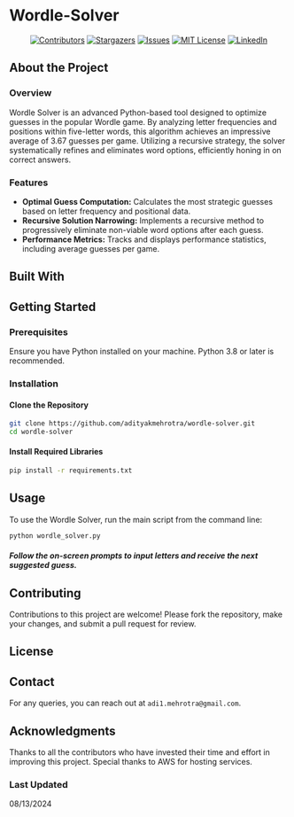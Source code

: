 <a id="readme-top"></a>
# Wordle-Solver

<div align="center">
  
  [![Contributors][contributors-shield]][contributors-url]
  [![Stargazers][stars-shield]][stars-url]
  [![Issues][issues-shield]][issues-url]
  [![MIT License][license-shield]][license-url]
  [![LinkedIn][linkedin-shield]][linkedin-url]
</div>


## About the Project

### Overview
Wordle Solver is an advanced Python-based tool designed to optimize guesses in the popular Wordle game. By analyzing letter frequencies and positions within five-letter words, this algorithm achieves an impressive average of 3.67 guesses per game. Utilizing a recursive strategy, the solver systematically refines and eliminates word options, efficiently honing in on correct answers.

### Features
- **Optimal Guess Computation:** Calculates the most strategic guesses based on letter frequency and positional data.
- **Recursive Solution Narrowing:** Implements a recursive method to progressively eliminate non-viable word options after each guess.
- **Performance Metrics:** Tracks and displays performance statistics, including average guesses per game.

## Built With

## Getting Started

### Prerequisites
Ensure you have Python installed on your machine. Python 3.8 or later is recommended.

### Installation

#### Clone the Repository

```bash
git clone https://github.com/adityakmehrotra/wordle-solver.git
cd wordle-solver
```

#### Install Required Libraries

```bash
pip install -r requirements.txt
```

## Usage
To use the Wordle Solver, run the main script from the command line:

```bash
python wordle_solver.py
```

##### Follow the on-screen prompts to input letters and receive the next suggested guess.

## Contributing
Contributions to this project are welcome! Please fork the repository, make your changes, and submit a pull request for review.

## License

## Contact
For any queries, you can reach out at `adi1.mehrotra@gmail.com`.

## Acknowledgments
Thanks to all the contributors who have invested their time and effort in improving this project.
Special thanks to AWS for hosting services.

### Last Updated
08/13/2024



[contributors-shield]: https://img.shields.io/github/contributors/adityakmehrotra/Wordle-Solver.svg?style=for-the-badge
[contributors-url]: https://github.com/adityakmehrotra/Wordle-Solver/graphs/contributors
[forks-shield]: https://img.shields.io/github/forks/adityakmehrotra/Wordle-Solver.svg?style=for-the-badge
[forks-url]: https://github.com/adityakmehrotra/Wordle-Solver/network/members
[stars-shield]: https://img.shields.io/github/stars/adityakmehrotra/Wordle-Solver.svg?style=for-the-badge
[stars-url]: https://github.com/adityakmehrotra/Wordle-Solver/stargazers
[issues-shield]: https://img.shields.io/github/issues/adityakmehrotra/Wordle-Solver.svg?style=for-the-badge
[issues-url]: https://github.com/adityakmehrotra/Wordle-Solver/issues
[license-shield]: https://img.shields.io/github/license/adityakmehrotra/Wordle-Solver.svg?style=for-the-badge
[license-url]: https://github.com/adityakmehrotra/Wordle-Solver/blob/main/LICENSE.txt
[linkedin-shield]: https://img.shields.io/badge/-LinkedIn-black.svg?style=for-the-badge&logo=linkedin&colorB=555
[linkedin-url]: https://www.linkedin.com/in/aditya-mehrotra-
